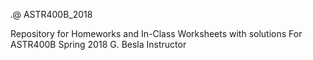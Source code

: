.@ ASTR400B_2018

Repository for Homeworks and In-Class Worksheets with solutions
For ASTR400B  Spring 2018
G. Besla Instructor


